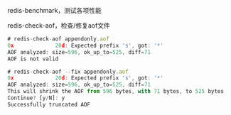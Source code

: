redis-benchmark，测试各项性能



redis-check-aof，检查/修复aof文件

```javascript
# redis-check-aof appendonly.aof
0x             20d: Expected prefix 's', got: '*'
AOF analyzed: size=596, ok_up_to=525, diff=71
AOF is not valid
```

```javascript
# redis-check-aof --fix appendonly.aof
0x             20d: Expected prefix 's', got: '*'
AOF analyzed: size=596, ok_up_to=525, diff=71
This will shrink the AOF from 596 bytes, with 71 bytes, to 525 bytes
Continue? [y/N]: y
Successfully truncated AOF
```

